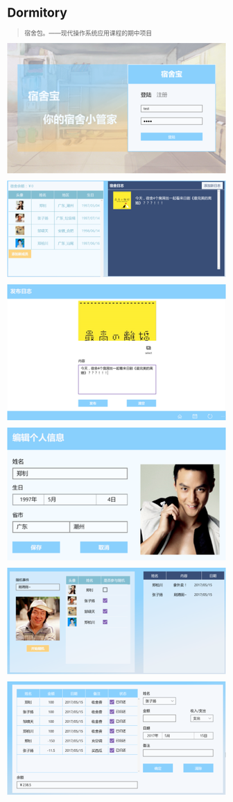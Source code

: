 # Dormitory

> 宿舍包。——现代操作系统应用课程的期中项目

![](assets/images/login.png)

![](assets/images/daily.png)

![](assets/images/new.png)

![](assets/images/info.png)

![](assets/images/random.png)

![](assets/images/money.png)
